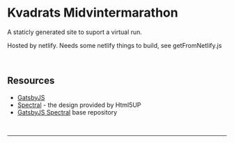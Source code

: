 # Kvadrats Midvintermarathon

A staticly generated site to suport a virtual run.

Hosted by netlify. Needs some netlify things to build, see getFromNetlify.js 


<br />

## Resources
 
 - [GatsbyJS](https://www.gatsbyjs.org/)
 - [Spectral](https://html5up.net/spectral) - the design provided by Html5UP 
 - [GatsbyJS Spectral](https://appseed.us/apps/gatsbyjs/gatsby-html5up-spectral) base repository

<br />

---
